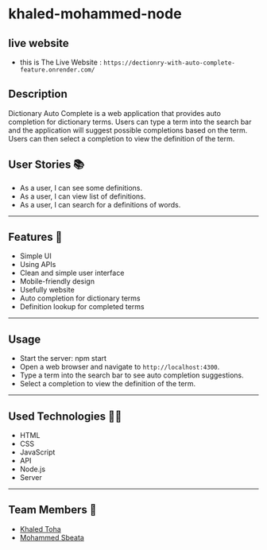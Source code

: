 # khaled-mohammed-node
## live website
* this is The Live Website :  `https://dectionry-with-auto-complete-feature.onrender.com/`
## Description 
Dictionary Auto Complete is a web application that provides auto completion for dictionary terms. Users can type a term into the search bar and the application will suggest possible completions based on the term. Users can then select a completion to view the definition of the term.


## User Stories 📚

* As a user, I can see some definitions.
* As a user, I can view list of definitions.
* As a user, I can search for a definitions of words.

----

## Features 🌟

* Simple UI
* Using APIs
* Clean and simple user interface
* Mobile-friendly design
* Usefully website
* Auto completion for dictionary terms
* Definition lookup for completed terms

---
## Usage
* Start the server:   npm start
* Open a web browser and navigate to `http://localhost:4300`.
* Type a term into the search bar to see auto completion suggestions.
* Select a completion to view the definition of the term.

----

## Used Technologies 👨‍💻

* HTML
* CSS
* JavaScript
* API
* Node.js
* Server

---
## Team Members 🙋

* [Khaled Toha](https://github.com/KhaledToha)
* [Mohammed Sbeata](https://github.com/Mohammed-Sbeata)